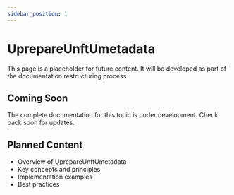 ```yaml
---
sidebar_position: 1
---
```


# UprepareUnftUmetadata

This page is a placeholder for future content. It will be developed as part of the documentation restructuring process.

## Coming Soon

The complete documentation for this topic is under development. Check back soon for updates.

## Planned Content

- Overview of UprepareUnftUmetadata
- Key concepts and principles
- Implementation examples
- Best practices

